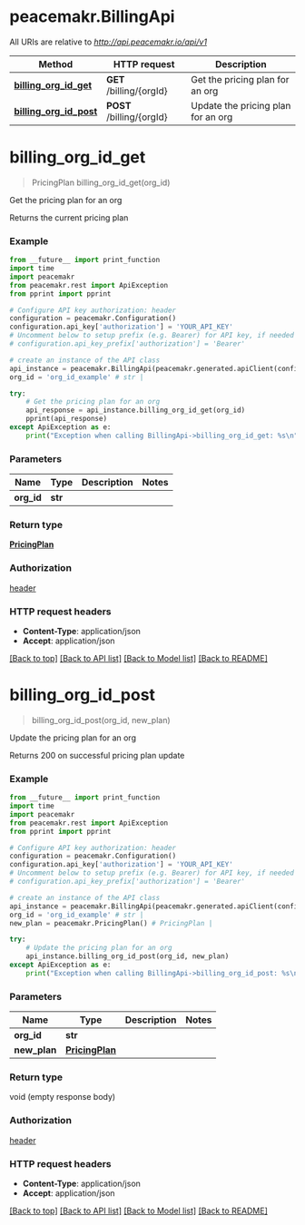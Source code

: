 # peacemakr.BillingApi

All URIs are relative to *http://api.peacemakr.io/api/v1*

Method | HTTP request | Description
------------- | ------------- | -------------
[**billing_org_id_get**](BillingApi.md#billing_org_id_get) | **GET** /billing/{orgId} | Get the pricing plan for an org
[**billing_org_id_post**](BillingApi.md#billing_org_id_post) | **POST** /billing/{orgId} | Update the pricing plan for an org


# **billing_org_id_get**
> PricingPlan billing_org_id_get(org_id)

Get the pricing plan for an org

Returns the current pricing plan

### Example
```python
from __future__ import print_function
import time
import peacemakr
from peacemakr.rest import ApiException
from pprint import pprint

# Configure API key authorization: header
configuration = peacemakr.Configuration()
configuration.api_key['authorization'] = 'YOUR_API_KEY'
# Uncomment below to setup prefix (e.g. Bearer) for API key, if needed
# configuration.api_key_prefix['authorization'] = 'Bearer'

# create an instance of the API class
api_instance = peacemakr.BillingApi(peacemakr.generated.apiClient(configuration))
org_id = 'org_id_example' # str | 

try:
    # Get the pricing plan for an org
    api_response = api_instance.billing_org_id_get(org_id)
    pprint(api_response)
except ApiException as e:
    print("Exception when calling BillingApi->billing_org_id_get: %s\n" % e)
```

### Parameters

Name | Type | Description  | Notes
------------- | ------------- | ------------- | -------------
 **org_id** | **str**|  | 

### Return type

[**PricingPlan**](PricingPlan.md)

### Authorization

[header](../README.md#header)

### HTTP request headers

 - **Content-Type**: application/json
 - **Accept**: application/json

[[Back to top]](#) [[Back to API list]](../README.md#documentation-for-api-endpoints) [[Back to Model list]](../README.md#documentation-for-models) [[Back to README]](../README.md)

# **billing_org_id_post**
> billing_org_id_post(org_id, new_plan)

Update the pricing plan for an org

Returns 200 on successful pricing plan update

### Example
```python
from __future__ import print_function
import time
import peacemakr
from peacemakr.rest import ApiException
from pprint import pprint

# Configure API key authorization: header
configuration = peacemakr.Configuration()
configuration.api_key['authorization'] = 'YOUR_API_KEY'
# Uncomment below to setup prefix (e.g. Bearer) for API key, if needed
# configuration.api_key_prefix['authorization'] = 'Bearer'

# create an instance of the API class
api_instance = peacemakr.BillingApi(peacemakr.generated.apiClient(configuration))
org_id = 'org_id_example' # str | 
new_plan = peacemakr.PricingPlan() # PricingPlan | 

try:
    # Update the pricing plan for an org
    api_instance.billing_org_id_post(org_id, new_plan)
except ApiException as e:
    print("Exception when calling BillingApi->billing_org_id_post: %s\n" % e)
```

### Parameters

Name | Type | Description  | Notes
------------- | ------------- | ------------- | -------------
 **org_id** | **str**|  | 
 **new_plan** | [**PricingPlan**](PricingPlan.md)|  | 

### Return type

void (empty response body)

### Authorization

[header](../README.md#header)

### HTTP request headers

 - **Content-Type**: application/json
 - **Accept**: application/json

[[Back to top]](#) [[Back to API list]](../README.md#documentation-for-api-endpoints) [[Back to Model list]](../README.md#documentation-for-models) [[Back to README]](../README.md)

